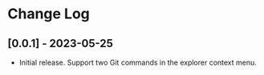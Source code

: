 # Change Log


## [0.0.1] - 2023-05-25

- Initial release. Support two Git commands in the explorer context menu.
